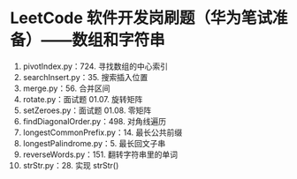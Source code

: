 # LeetCode 软件开发岗刷题（华为笔试准备）——数组和字符串
1. pivotIndex.py：724. 寻找数组的中心索引
2. searchInsert.py：35. 搜索插入位置
3. merge.py：56. 合并区间
4. rotate.py：面试题 01.07. 旋转矩阵
5. setZeroes.py：面试题 01.08. 零矩阵
6. findDiagonalOrder.py：498. 对角线遍历
7. longestCommonPrefix.py：14. 最长公共前缀
8. longestPalindrome.py：5. 最长回文子串
9. reverseWords.py：151. 翻转字符串里的单词
10. strStr.py：28. 实现 strStr()
